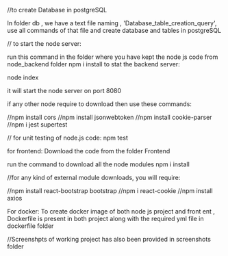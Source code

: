 //to create Database in postgreSQL

In folder db , we have a text file naming , 'Database_table_creation_query', use all commands of that file and create database and tables in postgreSQL

// to start the node server:

run this command in the folder where you have kept the node js code from node_backend folder
npm i install
to stat the backend server:

node index

it will start the node server on port 8080

if any other node require to download then use these commands:

//npm install cors
//npm install jsonwebtoken
//npm install cookie-parser
//npm i jest supertest

// for unit testing of node.js code:
npm test


for frontend:
Download the code from the folder Frontend

run the command to download all the node modules
npm i install

//for any kind of external module downloads, you will require:

//npm install react-bootstrap bootstrap
//npm i react-cookie
//npm install axios

For docker:
To create docker image of both node js project and front ent , Dockerfile is present in both project along with the required yml file in dockerfile folder

//Screenshpts of working project has also been provided in screenshots folder






